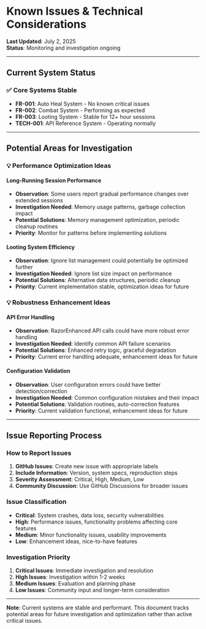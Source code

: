 # Known Issues & Technical Considerations

**Last Updated**: July 2, 2025  
**Status**: Monitoring and investigation ongoing

---

## Current System Status

### ✅ Core Systems Stable
- **FR-001**: Auto Heal System - No known critical issues
- **FR-002**: Combat System - Performing as expected  
- **FR-003**: Looting System - Stable for 12+ hour sessions
- **TECH-001**: API Reference System - Operating normally

---

## Potential Areas for Investigation

### 💡 Performance Optimization Ideas

#### Long-Running Session Performance
- **Observation**: Some users report gradual performance changes over extended sessions
- **Investigation Needed**: Memory usage patterns, garbage collection impact
- **Potential Solutions**: Memory management optimization, periodic cleanup routines
- **Priority**: Monitor for patterns before implementing solutions

#### Looting System Efficiency  
- **Observation**: Ignore list management could potentially be optimized further
- **Investigation Needed**: Ignore list size impact on performance
- **Potential Solutions**: Alternative data structures, periodic cleanup
- **Priority**: Current implementation stable, optimization ideas for future

### 💡 Robustness Enhancement Ideas

#### API Error Handling
- **Observation**: RazorEnhanced API calls could have more robust error handling
- **Investigation Needed**: Identify common API failure scenarios
- **Potential Solutions**: Enhanced retry logic, graceful degradation
- **Priority**: Current error handling adequate, enhancement ideas for future

#### Configuration Validation
- **Observation**: User configuration errors could have better detection/correction
- **Investigation Needed**: Common configuration mistakes and their impact
- **Potential Solutions**: Validation routines, auto-correction features
- **Priority**: Current validation functional, enhancement ideas for future

---

## Issue Reporting Process

### How to Report Issues
1. **GitHub Issues**: Create new issue with appropriate labels
2. **Include Information**: Version, system specs, reproduction steps
3. **Severity Assessment**: Critical, High, Medium, Low
4. **Community Discussion**: Use GitHub Discussions for broader issues

### Issue Classification
- **Critical**: System crashes, data loss, security vulnerabilities
- **High**: Performance issues, functionality problems affecting core features  
- **Medium**: Minor functionality issues, usability improvements
- **Low**: Enhancement ideas, nice-to-have features

### Investigation Priority
1. **Critical Issues**: Immediate investigation and resolution
2. **High Issues**: Investigation within 1-2 weeks
3. **Medium Issues**: Evaluation and planning phase
4. **Low Issues**: Community input and longer-term consideration

---

**Note**: Current systems are stable and performant. This document tracks potential areas for future investigation and optimization rather than active critical issues.
